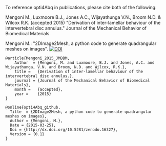 To reference opti4Abq in publications, please cite both of the following:

Mengoni M., Luxmoore B.J., Jones A.C., Wijayathunga V.N., Broom N.D. & Wilcox R.K. (accepted 2015)
"Derivation of inter-lamellar behaviour of the intervertebral disc annulus." Journal of the Mechanical Behavior of Biomedical Materials

Mengoni M.: "2DImage2Mesh, a python code to generate quadrangular meshes on images". 
[![DOI](https://zenodo.org/badge/10566/mengomarlene/2DImage2Mesh.svg)](http://dx.doi.org/10.5281/zenodo.16327)





```
@article{Mengoni_2015_JMBBM,
    Author  = {Mengoni, M. and Luxmoore, B.J. and Jones, A.C. and Wijayathunga, V.N. and Broom, N.D. and Wilcox, R.K.},
    title =   {Derivation of inter-lamellar behaviour of the intervertebral disc annulus.},
    journal = {Journal of the Mechanical Behavior of Biomedical Materials},
    month =   {accepted},
    year =    {2015}
}

@online{opti4Abq_github,
  Title  = {2DImage2Mesh, a python code to generate quadrangular meshes on images},
  Author = {Mengoni, M.},
  Date = {2015-03-25},
  Doi = {http://dx.doi.org/10.5281/zenodo.16327},
  Version = {0.1}
}
```
